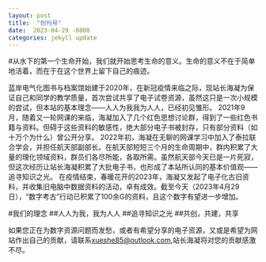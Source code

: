 ```yaml
---
layout: post
title:  "创刊号"
date:  2023-04-29 -0800
categories: jekyll update
---
```

#从水下的第一个生命开始，我们就开始思考生命的意义。生命的意义不在于简单地活着，而在于在这个世界上留下自己的痕迹。

蓝岸电气化图书与档案馆始建于2020年，在新冠疫情来临之际，现站长海凝为保证自己和同学的教学质量，首次尝试共享了电子试卷资源，虽然这只是一次小规模的尝试，但本站的基本理念——人人为我我为人人，已经初见雏形。
2021年9月，随着又一轮网课的来临，海凝加入了几个红色思想讨论群，得到了一些红色书籍与资料。但碍于这些资料的敏感性，绝大部分电子书被封存，只有部分资料（如十万个为什么）曾公开分享。
2022年初，海凝在无聊的网课学习中加入了泰拉联合学会，并担任航天部副部长。在航天部短短三个月的生命周期中，群内积累了大量的理化领域资料，群员们各尽所能，各取所需。虽然航天部今天已是一片死寂，但这次经历让站长海凝积累了大批电子书，也形成了本站所认同的基本价值观——追寻知识之光。
在疫情结束，春暖花开的2023年，海凝又发起了电子化古旧资料，并收集旧电脑中数据资料的活动，卓有成效。截至今天（2023年4月29日），“数字考古”行动已积累了100余G的资料，且这个数字有望进一步增加。

#我们的理念
##人人为我，我为人人
##追寻知识之光
##共创，共建，共享

如果您正在为数字资源问题而发愁，或者有希望分享的电子资源，又或是希望为网站作出自己的贡献，请联系[xueshe85@outlook.com][site-email],站长海凝将对您的贡献感激不尽。

[site-email]:xueshe85@outlook.com
